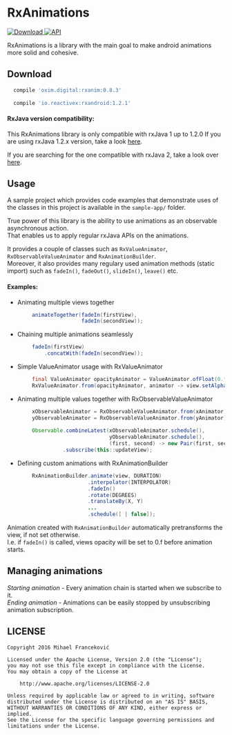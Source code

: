 # RxAnimations

[![Download](https://api.bintray.com/packages/0ximdigital/RxAnimationsRepo/RxAnimations/images/download.svg) ](https://bintray.com/0ximdigital/RxAnimationsRepo/RxAnimations/_latestVersion)
[![API](https://img.shields.io/badge/API-15%2B-blue.svg?style=flat)](https://android-arsenal.com/api?level=15)

RxAnimations is a library with the main goal to make android animations more solid and cohesive.


Download
--------

```groovy
  compile 'oxim.digital:rxanim:0.8.3'
    
  compile 'io.reactivex:rxandroid:1.2.1'
```

#### RxJava version compatibility:

This RxAnimations library is only compatible with rxJava 1 up to 1.2.0
If you are using rxJava 1.2.x version, take a look [here](https://github.com/0ximDigital/RxAnimations/tree/master).

If you are searching for the one compatible with rxJava 2, take a look over [here](https://github.com/0ximDigital/Rx2Animations).

  
Usage
--------

A sample project which provides code examples that demonstrate uses of the classes in this
project is available in the `sample-app/` folder.

True power of this library is the ability to use animations as an observable asynchronous action.  
That enables us to apply regular rxJava APIs on the animations.

It provides a couple of classes such as `RxValueAnimator`, `RxObservableValueAnimator` and `RxAnimationBuilder`.  
Moreover, it also provides many regulary used animation methods (static import) such as `fadeIn()`, `fadeOut()`, `slideIn()`, `leave()` etc.   
  
#### Examples:

*  Animating multiple views together

```java
        animateTogether(fadeIn(firstView),
                        fadeIn(secondView));
```                 
            
*  Chaining multiple animations seamlessly

```java
        fadeIn(firstView)
            .concatWith(fadeIn(secondView));
```
            
*  Simple ValueAnimator usage with RxValueAnimator

```java
        final ValueAnimator opacityAnimator = ValueAnimator.ofFloat(0.f, 1.f);
        RxValueAnimator.from(opacityAnimator, animator -> view.setAlpha((float)animator.getAnimatedValue()))
```
            
*  Animating multiple values together with RxObservableValueAnimator

```java
        xObservableAnimator = RxObservableValueAnimator.from(xAnimator);
        yObservableAnimator = RxObservableValueAnimator.from(yAnimator);
        
        Observable.combineLatest(xObservableAnimator.schedule(),
                                 yObservableAnimator.schedule(),
                                 (first, second) -> new Pair(first, second))
                  .subscribe(this::updateView);
```

*  Defining custom animations with RxAnimationBuilder

```java
        RxAnimationBuilder.animate(view, DURATION)
                          .interpolator(INTERPOLATOR)
                          .fadeIn()
                          .rotate(DEGREES)
                          .translateBy(X, Y)
                          ...
                          .schedule([ | false]);
```
            
Animation created with `RxAnimationBuilder` automatically pretransforms the view, if not set otherwise.   
I.e. if `fadeIn()` is called, views opacity will be set to 0.f before animation starts.  
                    
           
Managing animations
--------

*Starting animation*    - Every animation chain is started when we subscribe to it.  
*Ending animation*      - Animations can be easily stopped by unsubscribing animation subscription.


## LICENSE

    Copyright 2016 Mihael Franceković

    Licensed under the Apache License, Version 2.0 (the "License");
    you may not use this file except in compliance with the License.
    You may obtain a copy of the License at

        http://www.apache.org/licenses/LICENSE-2.0

    Unless required by applicable law or agreed to in writing, software
    distributed under the License is distributed on an "AS IS" BASIS,
    WITHOUT WARRANTIES OR CONDITIONS OF ANY KIND, either express or implied.
    See the License for the specific language governing permissions and
    limitations under the License.

